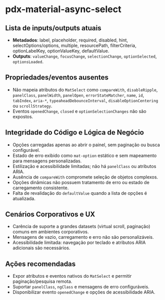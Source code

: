 # pdx-material-async-select

## Lista de inputs/outputs atuais

- **Metadados**: label, placeholder, required, disabled, hint, selectOptions/options, multiple, resourcePath, filterCriteria, optionLabelKey, optionValueKey, defaultValue.
- **Outputs**: `valueChange`, `focusChange`, `selectionChange`, `optionSelected`, `optionsLoaded`.

## Propriedades/eventos ausentes

- Não mapeia atributos do `MatSelect` como `compareWith`, `disableRipple`, `panelClass`, `panelWidth`, `panelOpen`, `errorStateMatcher`, `name`, `id`, `tabIndex`, `aria-*`, `typeaheadDebounceInterval`, `disableOptionCentering` ou `scrollStrategy`.
- Eventos `openedChange`, `closed` e `optionSelectionChanges` não são expostos.

## Integridade do Código e Lógica de Negócio

- Opções carregadas apenas ao abrir o painel, sem paginação ou busca configurável.
- Estado de erro exibido como `mat-option` estático e sem mapeamento para mensagens personalizadas.
- Estilização e acessibilidade limitadas; não há `panelClass` ou atributos ARIA.
- Ausência de `compareWith` compromete seleção de objetos complexos.
- Opções dinâmicas não possuem tratamento de erro ou estado de carregamento consistente.
- Falta de revalidação do `defaultValue` quando a lista de opções é atualizada.

## Cenários Corporativos e UX

- Carência de suporte a grandes datasets (virtual scroll, paginação) comuns em ambientes corporativos.
- Mensagens de vazio, carregamento e erro não são personalizáveis.
- Acessibilidade limitada: navegação por teclado e atributos ARIA adicionais são necessários.

## Ações recomendadas

- Expor atributos e eventos nativos do `MatSelect` e permitir paginação/pesquisa remota.
- Suportar `panelClass`, `ngClass` e mensagens de erro configuráveis.
- Disponibilizar evento `openedChange` e opções de acessibilidade ARIA.
